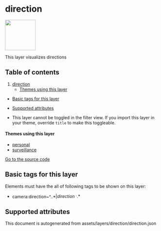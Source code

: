

 direction 
===========



<img src='https://mapcomplete.osm.be/direction_gradient:var(--catch-detail-color)' height="100px"> 

This layer visualizes directions




## Table of contents

1. [direction](#direction)
      * [Themes using this layer](#themes-using-this-layer)
  - [Basic tags for this layer](#basic-tags-for-this-layer)
  - [Supported attributes](#supported-attributes)





  - This layer cannot be toggled in the filter view. If you import this layer in your theme, override `title` to make this toggleable.




#### Themes using this layer 





  - [personal](https://mapcomplete.osm.be/personal)
  - [surveillance](https://mapcomplete.osm.be/surveillance)


[Go to the source code](../assets/layers/direction/direction.json)



 Basic tags for this layer 
---------------------------



Elements must have the all of following tags to be shown on this layer:



  - camera:direction~^..*$|direction~^..*$




 Supported attributes 
----------------------

 

This document is autogenerated from assets/layers/direction/direction.json